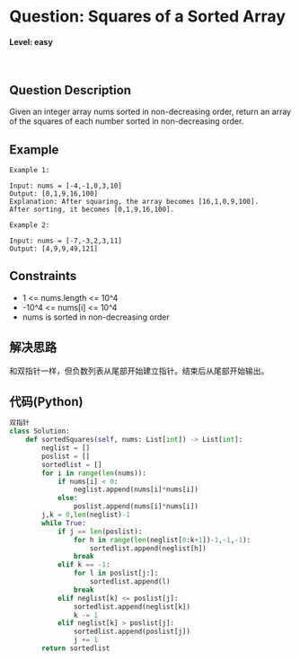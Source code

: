 # Question: Squares of a Sorted Array
#### Level: easy
<br>

## Question Description

Given an integer array nums sorted in non-decreasing order, return an array of the squares of each number sorted in non-decreasing order.


## Example
```
Example 1:

Input: nums = [-4,-1,0,3,10]
Output: [0,1,9,16,100]
Explanation: After squaring, the array becomes [16,1,0,9,100].
After sorting, it becomes [0,1,9,16,100].
```
```
Example 2:

Input: nums = [-7,-3,2,3,11]
Output: [4,9,9,49,121]
```

## Constraints

* 1 <= nums.length <= 10^4
* -10^4 <= nums[i] <= 10^4
* nums is sorted in non-decreasing order

## 解决思路

和双指针一样，但负数列表从尾部开始建立指针。结束后从尾部开始输出。


## 代码(Python)
```Python 
双指针
class Solution:
    def sortedSquares(self, nums: List[int]) -> List[int]:
        neglist = []
        poslist = []
        sortedlist = []
        for i in range(len(nums)):
            if nums[i] < 0:
                neglist.append(nums[i]*nums[i])
            else:
                poslist.append(nums[i]*nums[i])
        j,k = 0,len(neglist)-1
        while True:
            if j == len(poslist):
                for h in range(len(neglist[0:k+1])-1,-1,-1):
                    sortedlist.append(neglist[h])
                break
            elif k == -1:
                for l in poslist[j:]:
                    sortedlist.append(l)
                break
            elif neglist[k] <= poslist[j]:
                sortedlist.append(neglist[k])
                k -= 1      
            elif neglist[k] > poslist[j]:
                sortedlist.append(poslist[j])
                j += 1
        return sortedlist
```